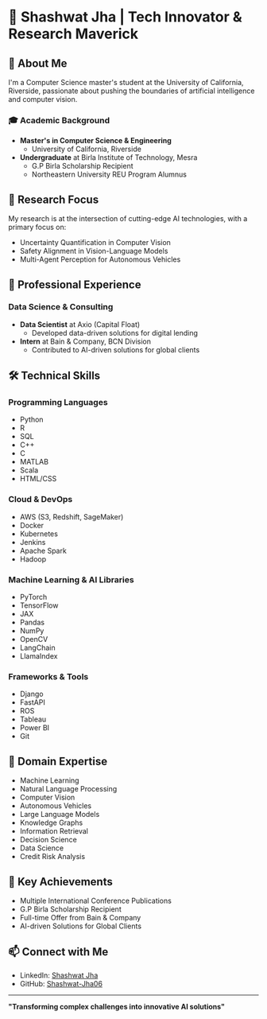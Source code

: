 # 👋 Shashwat Jha | Tech Innovator & Research Maverick

## 🚀 About Me

I'm a Computer Science master's student at the University of California, Riverside, passionate about pushing the boundaries of artificial intelligence and computer vision.

### 🎓 Academic Background
- **Master's in Computer Science & Engineering** 
  - University of California, Riverside
- **Undergraduate** at Birla Institute of Technology, Mesra
  - G.P Birla Scholarship Recipient
  - Northeastern University REU Program Alumnus

## 🔬 Research Focus

My research is at the intersection of cutting-edge AI technologies, with a primary focus on:
- Uncertainty Quantification in Computer Vision
- Safety Alignment in Vision-Language Models
- Multi-Agent Perception for Autonomous Vehicles

## 💼 Professional Experience

### Data Science & Consulting
- **Data Scientist** at Axio (Capital Float)
  - Developed data-driven solutions for digital lending
- **Intern** at Bain & Company, BCN Division
  - Contributed to AI-driven solutions for global clients

## 🛠️ Technical Skills

### Programming Languages
- Python
- R
- SQL
- C++
- C
- MATLAB
- Scala
- HTML/CSS

### Cloud & DevOps
- AWS (S3, Redshift, SageMaker)
- Docker
- Kubernetes
- Jenkins
- Apache Spark
- Hadoop

### Machine Learning & AI Libraries
- PyTorch
- TensorFlow
- JAX
- Pandas
- NumPy
- OpenCV
- LangChain
- LlamaIndex

### Frameworks & Tools
- Django
- FastAPI
- ROS
- Tableau
- Power BI
- Git

## 🧠 Domain Expertise
- Machine Learning
- Natural Language Processing
- Computer Vision
- Autonomous Vehicles
- Large Language Models
- Knowledge Graphs
- Information Retrieval
- Decision Science
- Data Science
- Credit Risk Analysis

## 🌟 Key Achievements
- Multiple International Conference Publications
- G.P Birla Scholarship Recipient
- Full-time Offer from Bain & Company
- AI-driven Solutions for Global Clients

## 📫 Connect with Me
- LinkedIn: [Shashwat Jha](https://www.linkedin.com/in/shashwat-jha/)
- GitHub: [Shashwat-Jha06](https://github.com/Shashwat-Jha06)

---

**"Transforming complex challenges into innovative AI solutions"**
